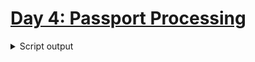 # [Day 4: Passport Processing](https://adventofcode.com/2020/day/4)

<details><summary>Script output</summary>

```
❯ python .\python\
AoC 2020: day 4 - Passport Processing
Python 3.8.5

Test cases
1.1 pass
2.1 pass
2.2 pass

Answers
Part 1: 213
Part 2: 147

❯ go run .\go\
AoC 2020: day 4 - Passport Processing
Go go1.15.2

Test cases
1.1 pass
2.1 pass
2.2 pass

Answers
Part 1: 213
Part 2: 147
```

</details>
